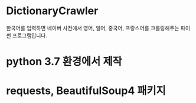 # DictionaryCrawler
한국어를 입력하면 네이버 사전에서 영어, 일어, 중국어, 프랑스어를 크롤링해주는 파이썬 프로그램입니다.

# python 3.7 환경에서 제작
# requests, BeautifulSoup4 패키지 

